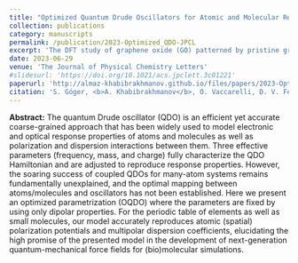 ```yaml
---
title: "Optimized Quantum Drude Oscillators for Atomic and Molecular Response Properties"
collection: publications
category: manuscripts
permalink: /publication/2023-Optimized_QDO-JPCL
excerpt: 'The DFT study of graphene oxide (GO) patterned by pristine graphene nanoroads, where I explored how various GO compositions and nanoroads width and orientations affect electronic properties of this nanostructured material. Similar to fluorinated graphene, the band gap exhibits oscillatory decrease with broadening nanoroads. The emerging edge magnetism suggests possible applications of patterned GO in optoelectronics and spintronics.'
date: 2023-06-29
venue: 'The Journal of Physical Chemistry Letters'
#slidesurl: 'https://doi.org/10.1021/acs.jpclett.3c01221'
paperurl: 'http://almaz-khabibrakhmanov.github.io/files/papers/2023-Optimized_QDO-JPCL.pdf'
citation: 'S. Góger, <b>A. Khabibrakhmanov</b>, O. Vaccarelli, D. V. Fedorov, A. Tkatchenko, <a href="https://doi.org/10.1021/acs.jpclett.3c01221">Optimized Quantum Drude Oscillators for Atomic and Molecular Response Properties</a>, <i>J. Phys. Chem. Lett.</i> <b>14</b>, 6217-6223 (2023).'
---
```

<b>Abstract:</b> The quantum Drude oscillator (QDO) is an efficient yet accurate coarse-grained approach that has been widely used to model electronic and optical response properties of atoms and molecules as well as polarization and dispersion interactions between them. Three effective parameters (frequency, mass, and charge) fully characterize the QDO Hamiltonian and are adjusted to reproduce response properties. However, the soaring success of coupled QDOs for many-atom systems remains fundamentally unexplained, and the optimal mapping between atoms/molecules and oscillators has not been established. Here we present an optimized parametrization (OQDO) where the parameters are fixed by using only dipolar properties. For the periodic table of elements as well as small molecules, our model accurately reproduces atomic (spatial) polarization potentials and multipolar dispersion coefficients, elucidating the high promise of the presented model in the development of next-generation quantum-mechanical force fields for (bio)molecular simulations.
